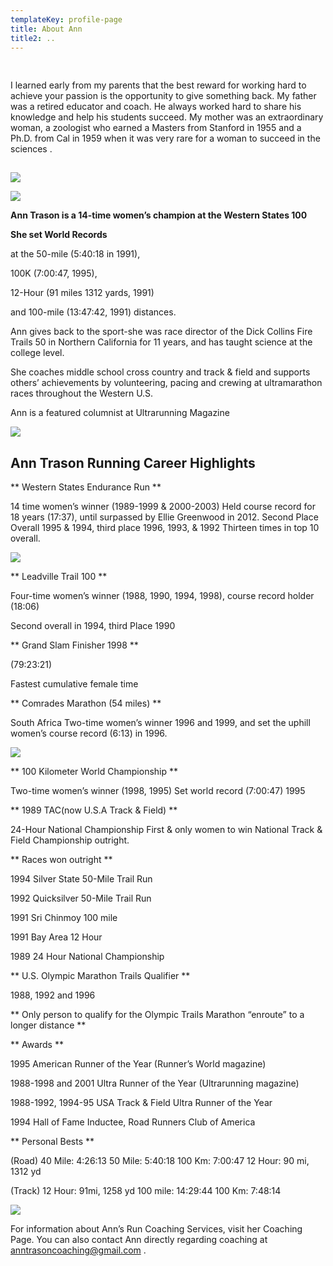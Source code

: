 ```yaml
---
templateKey: profile-page
title: About Ann
title2: ..
---
```

## 

```

```

I learned early from my parents that the best reward for working hard to achieve your passion is the opportunity to give something back. My father was a retired educator and coach.  He always worked hard to share his knowledge and help his students succeed. My mother was an extraordinary woman, a zoologist who earned a Masters from Stanford in 1955 and a Ph.D. from Cal in 1959 when it was very rare for a woman to succeed in the sciences .

## 

## 

![](/img/ann-with-mum2.jpg)

![](/img/mom-ann-western-states-100-mile-1989.jpg)

**Ann Trason is a 14-time women’s champion at the Western States 100**

**She set World Records** 

at the 50-mile (5:40:18 in 1991), 

100K (7:00:47, 1995), 

12-Hour (91 miles 1312 yards, 1991) 

and 100-mile (13:47:42, 1991) distances.

Ann gives back to the sport-she was race director of the Dick Collins Fire Trails 50 in Northern California for 11 years, and has taught science at the college level.

She coaches middle school cross country and track & field and supports others’ achievements by volunteering, pacing and crewing at ultramarathon races throughout the Western U.S.

Ann is a featured columnist at Ultrarunning Magazine

![](/img/shoes.jpg)

## Ann Trason Running Career Highlights

** Western States Endurance Run **

14 time women’s winner (1989-1999 & 2000-2003) Held course record for 18 years (17:37), until surpassed by Ellie Greenwood in 2012. Second Place Overall 1995 & 1994, third place 1996, 1993, & 1992 Thirteen times in top 10 overall.

![](/img/ann-cougar-1989-martin-jones.jpg)

** Leadville Trail 100 **

Four-time women’s winner (1988, 1990, 1994, 1998), course record holder (18:06)

Second overall in 1994, third Place 1990

** Grand Slam Finisher 1998 **

(79:23:21)

Fastest cumulative female time

** Comrades Marathon (54 miles) **

South Africa Two-time women’s winner 1996 and 1999, and set the uphill women’s course record (6:13) in 1996.

![](/img/ann-nelson-mandella-comrades-1996.jpg)

** 100 Kilometer World Championship **

Two-time women’s winner (1998, 1995) Set world record (7:00:47) 1995

** 1989 TAC(now U.S.A Track & Field) **

24-Hour National Championship First & only women to win National Track & Field Championship outright.

** Races won outright **

1994 Silver State 50-Mile Trail Run

1992 Quicksilver 50-Mile Trail Run

1991 Sri Chinmoy 100 mile

1991 Bay Area 12 Hour

1989 24 Hour National Championship

** U.S. Olympic Marathon Trails Qualifier **

1988, 1992 and 1996

** Only person to qualify for the Olympic Trails Marathon “enroute” to a longer distance **

** Awards **

1995 American Runner of the Year (Runner’s World magazine)

1988-1998 and 2001 Ultra Runner of the Year (Ultrarunning magazine)

1988-1992, 1994-95 USA Track & Field Ultra Runner of the Year

1994 Hall of Fame Inductee, Road Runners Club of America

** Personal Bests **

(Road) 40 Mile: 4:26:13 50 Mile: 5:40:18 100 Km: 7:00:47 12 Hour: 90 mi, 1312 yd

(Track) 12 Hour: 91mi, 1258 yd 100 mile: 14:29:44 100 Km: 7:48:14



![](/img/ann-with-group.jpg)

For information about Ann’s Run Coaching Services, visit her Coaching Page. You can also contact Ann directly regarding coaching at anntrasoncoaching@gmail.com .
